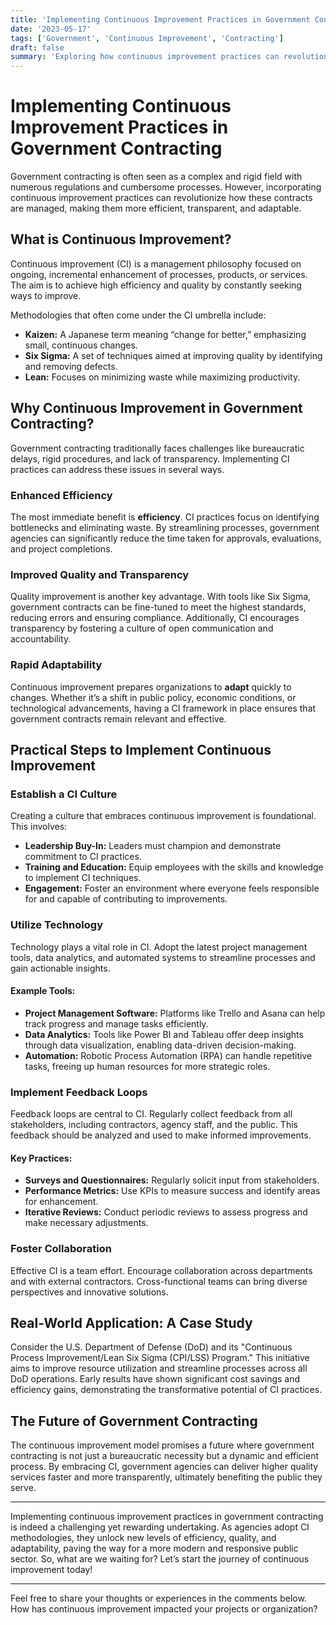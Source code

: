 ```yaml
---
title: 'Implementing Continuous Improvement Practices in Government Contracting'
date: '2023-05-17'
tags: ['Government', 'Continuous Improvement', 'Contracting']
draft: false
summary: 'Exploring how continuous improvement practices can revolutionize government contracting by making it more efficient, transparent, and responsive to change.'
---
```


# Implementing Continuous Improvement Practices in Government Contracting

Government contracting is often seen as a complex and rigid field with numerous regulations and cumbersome processes. However, incorporating continuous improvement practices can revolutionize how these contracts are managed, making them more efficient, transparent, and adaptable.

## What is Continuous Improvement?

Continuous improvement (CI) is a management philosophy focused on ongoing, incremental enhancement of processes, products, or services. The aim is to achieve high efficiency and quality by constantly seeking ways to improve.

Methodologies that often come under the CI umbrella include:

- **Kaizen:** A Japanese term meaning “change for better,” emphasizing small, continuous changes.
- **Six Sigma:** A set of techniques aimed at improving quality by identifying and removing defects.
- **Lean:** Focuses on minimizing waste while maximizing productivity.

## Why Continuous Improvement in Government Contracting?

Government contracting traditionally faces challenges like bureaucratic delays, rigid procedures, and lack of transparency. Implementing CI practices can address these issues in several ways.

### Enhanced Efficiency

The most immediate benefit is **efficiency**. CI practices focus on identifying bottlenecks and eliminating waste. By streamlining processes, government agencies can significantly reduce the time taken for approvals, evaluations, and project completions.

### Improved Quality and Transparency

Quality improvement is another key advantage. With tools like Six Sigma, government contracts can be fine-tuned to meet the highest standards, reducing errors and ensuring compliance. Additionally, CI encourages transparency by fostering a culture of open communication and accountability.

### Rapid Adaptability

Continuous improvement prepares organizations to **adapt** quickly to changes. Whether it’s a shift in public policy, economic conditions, or technological advancements, having a CI framework in place ensures that government contracts remain relevant and effective.

## Practical Steps to Implement Continuous Improvement

### Establish a CI Culture

Creating a culture that embraces continuous improvement is foundational. This involves:

- **Leadership Buy-In:** Leaders must champion and demonstrate commitment to CI practices.
- **Training and Education:** Equip employees with the skills and knowledge to implement CI techniques.
- **Engagement:** Foster an environment where everyone feels responsible for and capable of contributing to improvements.

### Utilize Technology

Technology plays a vital role in CI. Adopt the latest project management tools, data analytics, and automated systems to streamline processes and gain actionable insights.

#### Example Tools:

- **Project Management Software:** Platforms like Trello and Asana can help track progress and manage tasks efficiently.
- **Data Analytics:** Tools like Power BI and Tableau offer deep insights through data visualization, enabling data-driven decision-making.
- **Automation:** Robotic Process Automation (RPA) can handle repetitive tasks, freeing up human resources for more strategic roles.

### Implement Feedback Loops

Feedback loops are central to CI. Regularly collect feedback from all stakeholders, including contractors, agency staff, and the public. This feedback should be analyzed and used to make informed improvements.

#### Key Practices:

- **Surveys and Questionnaires:** Regularly solicit input from stakeholders.
- **Performance Metrics:** Use KPIs to measure success and identify areas for enhancement.
- **Iterative Reviews:** Conduct periodic reviews to assess progress and make necessary adjustments.

### Foster Collaboration

Effective CI is a team effort. Encourage collaboration across departments and with external contractors. Cross-functional teams can bring diverse perspectives and innovative solutions.

## Real-World Application: A Case Study

Consider the U.S. Department of Defense (DoD) and its "Continuous Process Improvement/Lean Six Sigma (CPI/LSS) Program." This initiative aims to improve resource utilization and streamline processes across all DoD operations. Early results have shown significant cost savings and efficiency gains, demonstrating the transformative potential of CI practices.

## The Future of Government Contracting

The continuous improvement model promises a future where government contracting is not just a bureaucratic necessity but a dynamic and efficient process. By embracing CI, government agencies can deliver higher quality services faster and more transparently, ultimately benefiting the public they serve.

---

Implementing continuous improvement practices in government contracting is indeed a challenging yet rewarding undertaking. As agencies adopt CI methodologies, they unlock new levels of efficiency, quality, and adaptability, paving the way for a more modern and responsive public sector. So, what are we waiting for? Let’s start the journey of continuous improvement today! 

---

Feel free to share your thoughts or experiences in the comments below. How has continuous improvement impacted your projects or organization?